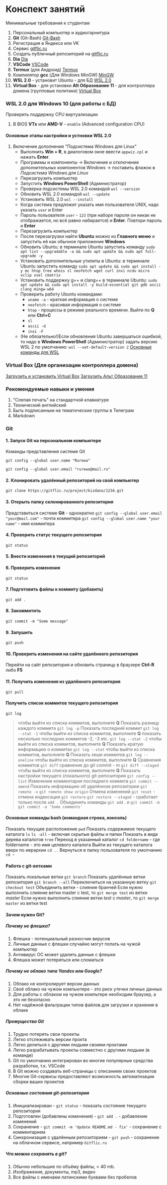 # Конспект занятий
Минимальные требования к студентам
1. Персональный компьютер и аудиогарнитура
1. **Git** (Git-Bash) [Git-Bash](https://git-scm.com/)
1. Регистрация в Яндекса или VK
1. Сервис [gitflic.ru](gitflic.ru)
1. Создать публичный репозиторий на [gitflic.ru](gitflic.ru)
1. **Dia** [Dia](https://ru.wikipedia.org/wiki/Dia)
1. **VSCode** [VSCode](https://code.visualstudio.com/)
1. **Termux** (для Андроид) [Termux](https://termux.dev/en/)
1. Компилятор **gcc** (Для Windows MinGW) [MinGW](https://www.mingw-w64.org/downloads/)
1. **WSL 2.0** - установит Ubuntu - для БД [WSL 2.0](https://gitflic.ru/project/rurewa/education/blob?file=content%2FProgramming%2Fwsl2.md&commit=f9dc07eb6d93862b751d82c6806a1f860043b785&mode=markdown)
1. **Virtual Box** - для установки **Alt Образование 11** - для контроллера домена (групповые политики)
[Virtual Box](https://www.oracle.com/virtualization/virtualbox/)
### WSL 2.0 для Windows 10 (для работы с БД)
Проверить поддержку CPU виртуализации
1. В BIOS **VTx** или **AMD-V** - `enable` (Advanced configuration CPU)
#### Основные этапы настройки и устновки WSL 2.0
1. Включение дополнения "Подсистема Windows для Linux"
    - Выполнить **Win + R**, в диалоговом окне ввести `appwiz.cpl` и нажать **Enter**.
    - Программы и компоненты -> Включение и отключение дополнительных компонентов Windows -> поставить флажок в *Подсистема Windows для Linux*
    - Перезагрузить компьютер
    - Запустить **Windows PowerShell** (Администратор)
    - Проверка подсистемы WSL 2.0 командой `wsl --version`
    - Обновить WSL 2.0 командой `wsl --update`
    - Установить WSL 2.0 `wsl --install`
    - Когда система предложит указать имя пользователя UNIX, надо указать `user` и Enter
    - Пароль польователя `user` - `123` (при наборе пароля он никак не отображается, но всё равно набирается) и **Enter**. Повтори пароль и **Enter**
    - Перезагрузить компьютер
    - После перезагрузки найти **Ubuntu** можно из **Главного меню** и запустить её как обычное приложение **Windows**
    - Обновить Ubuntu: в терминале Ubuntu запустить команду `sudo apt list --upgradable -a && sudo apt update && sudo apt full-upgrade -y`
    - Установить дополнительные утилиты в Ubuntu: в терминале Ubuntu запустить команду `sudo apt update && sudo apt install -y mc htop tree whois sl neofetch wget curl inxi ncdu micro xclip xsel cmatrix`
    - Установить поддержку g++ и clang++ в терминале Ubuntu: `sudo apt update && sudo apt install -y build-essential git gdb ascii clang mingw-w64`
    - Проверить работу Ubuntu командами:
        - `uname -a` - краткая информация о системе
        - `neofetch` - красивая информация о системе
        - `htop` - процессы в режиме реального времени. Выйти по **Q** или **Ctrl+C**
        - `sl`
        - `ascii -d`
        - `inxi -F`
    - (Не обязательно!)Если обновления Ubuntu завершаться ошибкой, то надо в **Windows PowerShell** (Администратор) задать версию WSL 2 по умолчанию: `wsl --set-default-version 2`
[Основные команды для WSL](https://learn.microsoft.com/ru-ru/windows/wsl/basic-commands)
### Virtual Box (Для организации контроллера домена)
[Загрузить и установить Virtual Box](https://www.oracle.com/virtualization/virtualbox/)
[Загрузить Альт Образование 11](https://download.basealt.ru/pub/distributions/ALTLinux/p11/images/education/x86_64/alt-education-11.0-x86_64.iso)
### Рекомендуемые навыки и умения
1. "Слепая печать" на стандартной клавиатуре
1. Технический английский
1. Быть подписанным на тематические группы в Телеграм
1. Markdown
### Git
#### 1. Запуск Git на персональном компьютере
Команды представления системе Git
```shell
git config --global user.name "Rurewa"
```
```shell
git config --global user.email "rurewa@mail.ru"
```
#### 2. Клонировать удалённый репозиторий на свой компьютер
```shell
git clone https://gitflic.ru/project/kizdano/1234.git
```
#### 3. Открыть папку склонированного репозитория
Представиться системе **Git** - однократно
```git config --global user.email "your@mail.com"``` - почта коммитера
```git config --global user.name "your name"``` - имя коммитера
#### 4. Проверить статус текущего репозитория
```shell
git status
```
#### 5. Внести изменения в текущий репозиторий
#### 6. Проверить изменения
```shell
git status
```
#### 7. Подготовить файлы к коммиту (добавить)
```shell
git add .
```
#### 8. Закоммитить
```shell
git commit -m "Some message"
```
#### 9. Запушить
```shell
git push
```
#### 10. Проверить изменения на сайте удалённого репозитория
Перейти на сайт репозитория и обновить страницу в браузере **Ctrl-R** либо **F5**
#### 11. Получить изменения из удалённого репозитория
```shell
git pull
```
#### Получить список коммитов текущего репозитория
```shell
git log
```
> чтобы выйти из списка коммитов, выполните **Q**
Показать разницу каждого коммита
```git log -p```
Показать последний коммит
```git log --stat -1```
> чтобы выйти из списка коммитов, выполните **Q**
показать несколько последних коммитов -2, -3 etc.
```git log --stat -2```
> чтобы выйти из списка коммитов, выполните **Q**
Показать кратую информацию о коммитах
```git log --stat```
> чтобы выйти из списка коммитов, выполните **Q**
Показать хеши коммитов
```git log --oneline```
> чтобы выйти из списка коммитов, выполните **Q**
Сравнения коммитов
```git diff```
сравнение до git commit - m
```git diff --staged```
> чтобы выйти из списка коммитов, выполните **Q**
Показать настройки текущего (локального) git-репозитория
```git config --list```
Изменение комментария последнего коммита
```git commit --amend```
Показать информацию об удалённом репозитории
```git remote -v```
```git remote show origin```
Отмена изменений
```git reset``` - отмена индексации
```git restore```
```git restore --staged``` - сработает только после ```add .```
Объединить команды ```git add``` . и ```git commit -m```
```git commit -a 'Some comments'```
#### Основные команды bash (командная строка, консоль)
Показать текущее расположение
```pwd```
Показать содержимое текущего каталога
```ls```
```ls -all``` - включая скрытые файлы и папки
Показать в виде дерева каталогов
```tree```
Переход в указанный каталог
```cd foldername``` - где foldername - это имя целевого каталога
Выйти из текущего каталога вверх по иерархии
```cd ..```
Вернуться в папку пользователя по умолчанию
```cd ~```
#### Работа с git-ветками
Показать локальные ветки
```git branch```
Показать удалённые ветки репозитория
```git branch --all```
Переключиться на указанную ветку
```git checkout test```
Объединить ветки - слияние бранчей
Если нужно выполнить слияние ветки master с test, то
```git merge test```
из ветки *master*
Если нужно выполнить слияние ветки *test* с *master*, то
```git merge master```
из ветки test
#### Зачем нужен Git?
##### Почему не флешка?
1. Флешка - потенциальный разносчик вирусов
1. Личные данные с флешки случайно могут попать на чужой компьютер
1. Антивирус ОС может удалить данные с флешки
1. Флешка может потеряться или сломаться
##### Почему не облако типа Yandex или Google?
1. Облако не контролирует версии данных
1. Своё облако на чужом компьютере - это риск утечки личных данных
1. Для работы с облаком на чужом компьтере необходим браузер, а это не безопасно
1. Нет надёжной фильтрации типов файлов для загрузки и хранения в облаке
##### Премущества Git
1. Трудно потерять свои проекты
1. Легко отслеживать версии прокта
1. Легко делиться с другими людьми своими проктами
1. Легко разрабатывать проекты совместно с другими людьми (в команде)
1. Git по умолчанию интегрирован во многие популярные средства разработки, т.к. VSCode
1. В Git можно создавать веб-страницы с описанием своих проектов
1. Многие Git-сервисы предоставляют возможность автоматизации сборки ваших проектов
##### Основные состояния git-репозитория
1. Инициализирован - ```git status``` - показать состояние текущего репозитория
2. Подготовлен (добавлены изменения) - ```git add .``` - добавление изменений
3. Сохранение - ```git commit -m 'Update README.md - fix'``` - сохранение с комментарием
4. Синхронизация с удалённым репозиторием - ```git push``` - сохранение на облачном сервисе, например `Gitflic.ru`
##### Что можно сохранять в git?
1. Обычно небольшие по объёму файлы, < 40 mb.
1. Изображения, документы, mp3, видео
1. Все файлы с именами латинскими буквами без пробелов
